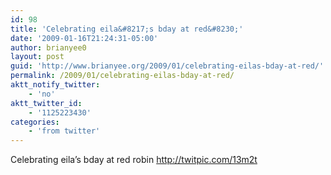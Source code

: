 ```yaml
---
id: 98
title: 'Celebrating eila&#8217;s bday at red&#8230;'
date: '2009-01-16T21:24:31-05:00'
author: brianyee0
layout: post
guid: 'http://www.brianyee.org/2009/01/celebrating-eilas-bday-at-red/'
permalink: /2009/01/celebrating-eilas-bday-at-red/
aktt_notify_twitter:
    - 'no'
aktt_twitter_id:
    - '1125223430'
categories:
    - 'from twitter'
---
```


Celebrating eila’s bday at red robin <http://twitpic.com/13m2t>